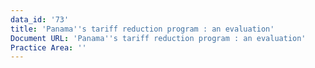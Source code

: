 ```yaml
---
data_id: '73'
title: 'Panama''s tariff reduction program : an evaluation'
Document URL: 'Panama''s tariff reduction program : an evaluation'
Practice Area: ''
---
```

